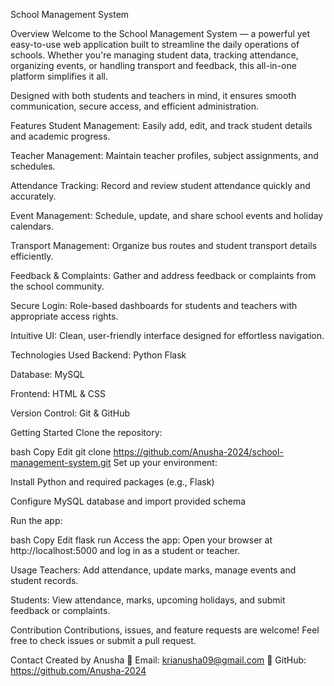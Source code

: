 School Management System





Overview
Welcome to the School Management System — a powerful yet easy-to-use web application built to streamline the daily operations of schools. Whether you're managing student data, tracking attendance, organizing events, or handling transport and feedback, this all-in-one platform simplifies it all.

Designed with both students and teachers in mind, it ensures smooth communication, secure access, and efficient administration.

Features
Student Management: Easily add, edit, and track student details and academic progress.

Teacher Management: Maintain teacher profiles, subject assignments, and schedules.

Attendance Tracking: Record and review student attendance quickly and accurately.

Event Management: Schedule, update, and share school events and holiday calendars.

Transport Management: Organize bus routes and student transport details efficiently.

Feedback & Complaints: Gather and address feedback or complaints from the school community.

Secure Login: Role-based dashboards for students and teachers with appropriate access rights.

Intuitive UI: Clean, user-friendly interface designed for effortless navigation.

Technologies Used
Backend: Python Flask

Database: MySQL

Frontend: HTML & CSS

Version Control: Git & GitHub

Getting Started
Clone the repository:

bash
Copy
Edit
git clone https://github.com/Anusha-2024/school-management-system.git
Set up your environment:

Install Python and required packages (e.g., Flask)

Configure MySQL database and import provided schema

Run the app:

bash
Copy
Edit
flask run
Access the app:
Open your browser at http://localhost:5000 and log in as a student or teacher.

Usage
Teachers: Add attendance, update marks, manage events and student records.

Students: View attendance, marks, upcoming holidays, and submit feedback or complaints.

Contribution
Contributions, issues, and feature requests are welcome!
Feel free to check issues or submit a pull request.

Contact
Created by Anusha
📧 Email: krianusha09@gmail.com
🐙 GitHub: https://github.com/Anusha-2024
